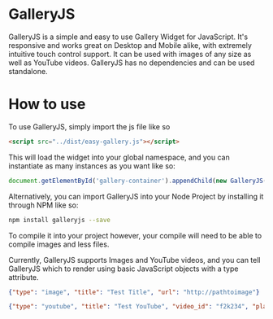 # GalleryJS
GalleryJS is a simple and easy to use Gallery Widget for JavaScript.  It's responsive and works great on Desktop and Mobile alike, with extremely intuitive touch control support.  It can be used with images of any size as well as YouTube videos.  GalleryJS has no dependencies and can be used standalone.

# How to use
To use GalleryJS, simply import the js file like so
```html
<script src="../dist/easy-gallery.js"></script>
```
This will load the widget into your global namespace, and you can instantiate as many instances as you want like so:
```javascript
document.getElementById('gallery-container').appendChild(new GalleryJS([{type: "image", "url": "assets/1080p.jpg", title: "This is a test title"}, {"type": "image", "url": "assets/phone.jpg"}).element);
```

Alternatively, you can import GalleryJS into your Node Project by installing it through NPM like so:
```sh
npm install galleryjs --save
```
To compile it into your project however, your compile will need to be able to compile images and less files.

Currently, GalleryJS supports Images and YouTube videos, and you can tell GalleryJS which to render using basic JavaScript objects with a type attribute.

```json
{"type": "image", "title": "Test Title", "url": "http://pathtoimage"}
```
```json
{"type": "youtube", "title": "Test YouTube", "video_id": "f2k234", "player_vars": {"controls": 1}}
```
